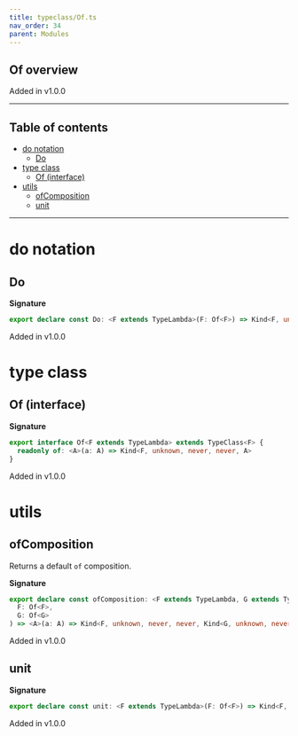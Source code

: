 ```yaml
---
title: typeclass/Of.ts
nav_order: 34
parent: Modules
---
```


## Of overview

Added in v1.0.0

---

<h2 class="text-delta">Table of contents</h2>

- [do notation](#do-notation)
  - [Do](#do)
- [type class](#type-class)
  - [Of (interface)](#of-interface)
- [utils](#utils)
  - [ofComposition](#ofcomposition)
  - [unit](#unit)

---

# do notation

## Do

**Signature**

```ts
export declare const Do: <F extends TypeLambda>(F: Of<F>) => Kind<F, unknown, never, never, {}>
```

Added in v1.0.0

# type class

## Of (interface)

**Signature**

```ts
export interface Of<F extends TypeLambda> extends TypeClass<F> {
  readonly of: <A>(a: A) => Kind<F, unknown, never, never, A>
}
```

Added in v1.0.0

# utils

## ofComposition

Returns a default `of` composition.

**Signature**

```ts
export declare const ofComposition: <F extends TypeLambda, G extends TypeLambda>(
  F: Of<F>,
  G: Of<G>
) => <A>(a: A) => Kind<F, unknown, never, never, Kind<G, unknown, never, never, A>>
```

Added in v1.0.0

## unit

**Signature**

```ts
export declare const unit: <F extends TypeLambda>(F: Of<F>) => Kind<F, unknown, never, never, void>
```

Added in v1.0.0
